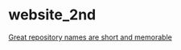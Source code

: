 # website_2nd
[Great repository names are short and memorable](https://afsana-haque.github.io/website_2nd/)
